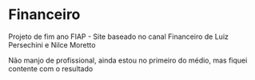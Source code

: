 # Financeiro
Projeto de fim ano FIAP - Site baseado no canal Financeiro de Luiz Persechini e Nilce Moretto

Não manjo de profissional, ainda estou no primeiro do médio, mas fiquei contente com o resultado
